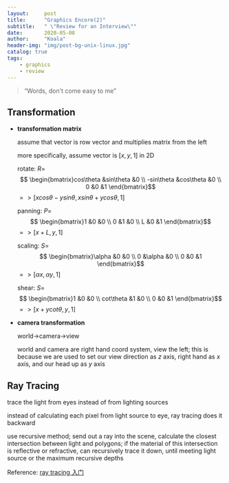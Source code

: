 ```yaml
---
layout:     post
title:      "Graphics Encore(2)"
subtitle:   " \"Review for an Interview\""
date:       2020-05-08
author:     "Koala"
header-img: "img/post-bg-unix-linux.jpg"
catalog: true
tags:
    - graphics
    - review
---
```


> “Words, don't come easy to me”

<p id = "build"></p>

## Transformation

* **transformation matrix**

  assume that vector is row vector and multiplies matrix from the left

  more specifically, assume vector is $[x, y, 1]$ in 2D

  rotate: $R=$ $$ \begin{bmatrix}cos\theta &sin\theta &0 \\ -sin\theta &cos\theta &0 \\ 0 &0 &1 \end{bmatrix}$$ $=>[xcos\theta-ysin\theta, xsin\theta+ycos\theta, 1]$

  panning: $P=$ $$ \begin{bmatrix}1 &0 &0 \\ 0 &1 &0 \\ L &0 &1 \end{bmatrix}$$ $=>[x+L,y,1]$

  scaling: $S=$ $$ \begin{bmatrix}\alpha &0 &0 \\ 0 &\alpha &0 \\ 0 &0 &1 \end{bmatrix}$$ $=>[\alpha x, \alpha y, 1]$

  shear: $S=$ $$ \begin{bmatrix}1 &0 &0 \\ cot\theta &1 &0 \\ 0 &0 &1 \end{bmatrix}$$ $=>[x+ycot\theta, y, 1]$

* **camera transformation**

  world->camera->view

  world and camera are right hand coord system, view the left; this is because we are used to set our view direction as $z$ axis, right hand as $x$ axis, and our head up as $y$ axis

## Ray Tracing

trace the light from eyes instead of from lighting sources

instead of calculating each pixel from light source to eye, ray tracing does it backward

use recursive method; send out a ray into the scene, calculate the closest intersection between light and polygons; if the material of this intersection is reflective or refractive, can recursively trace it down, until meeting light source or the maximum recursive depths

Reference: [ray tracing 入门](https://yangwc.com/2019/05/08/RayTracer-Basis/)

